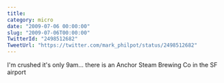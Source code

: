 ```yaml
---
title: 
category: micro
date: "2009-07-06 00:00:00"
slug: "2009-07-06T00:00:00"
TwitterId: "2498512682"
TweetUrl: "https://twitter.com/mark_philpot/status/2498512682"
---
```


I'm crushed it's only 9am... there is an Anchor Steam Brewing Co in the SF
airport
